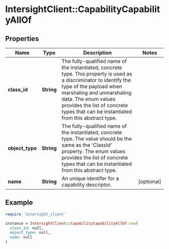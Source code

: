 # IntersightClient::CapabilityCapabilityAllOf

## Properties

| Name | Type | Description | Notes |
| ---- | ---- | ----------- | ----- |
| **class_id** | **String** | The fully-qualified name of the instantiated, concrete type. This property is used as a discriminator to identify the type of the payload when marshaling and unmarshaling data. The enum values provides the list of concrete types that can be instantiated from this abstract type. |  |
| **object_type** | **String** | The fully-qualified name of the instantiated, concrete type. The value should be the same as the &#39;ClassId&#39; property. The enum values provides the list of concrete types that can be instantiated from this abstract type. |  |
| **name** | **String** | An unique identifer for a capability descriptor. | [optional] |

## Example

```ruby
require 'intersight_client'

instance = IntersightClient::CapabilityCapabilityAllOf.new(
  class_id: null,
  object_type: null,
  name: null
)
```

